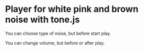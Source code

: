# Player for white pink and brown noise with tone.js

You can choose type of noise, but before start play.

You can change volume, but before or after play.